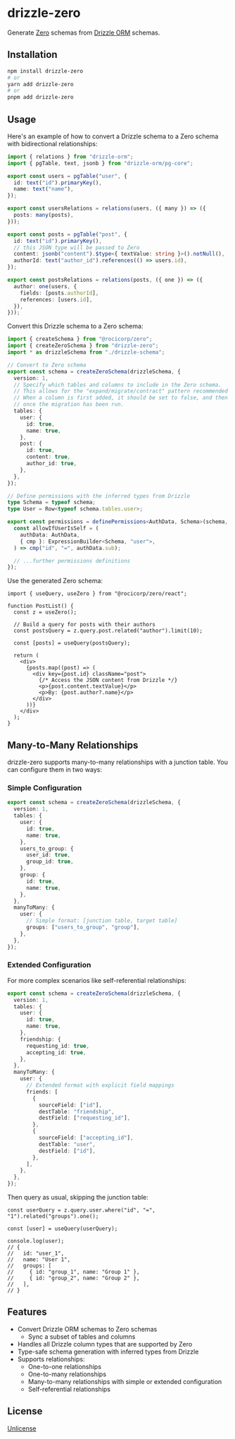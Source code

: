 # drizzle-zero

Generate [Zero](https://zero.rocicorp.dev/) schemas from [Drizzle ORM](https://orm.drizzle.team) schemas.

## Installation

```bash
npm install drizzle-zero
# or
yarn add drizzle-zero
# or
pnpm add drizzle-zero
```

## Usage

Here's an example of how to convert a Drizzle schema to a Zero schema with bidirectional relationships:

```ts
import { relations } from "drizzle-orm";
import { pgTable, text, jsonb } from "drizzle-orm/pg-core";

export const users = pgTable("user", {
  id: text("id").primaryKey(),
  name: text("name"),
});

export const usersRelations = relations(users, ({ many }) => ({
  posts: many(posts),
}));

export const posts = pgTable("post", {
  id: text("id").primaryKey(),
  // this JSON type will be passed to Zero
  content: jsonb("content").$type<{ textValue: string }>().notNull(),
  authorId: text("author_id").references(() => users.id),
});

export const postsRelations = relations(posts, ({ one }) => ({
  author: one(users, {
    fields: [posts.authorId],
    references: [users.id],
  }),
}));
```

Convert this Drizzle schema to a Zero schema:

```ts
import { createSchema } from "@rocicorp/zero";
import { createZeroSchema } from "drizzle-zero";
import * as drizzleSchema from "./drizzle-schema";

// Convert to Zero schema
export const schema = createZeroSchema(drizzleSchema, {
  version: 1,
  // Specify which tables and columns to include in the Zero schema.
  // This allows for the "expand/migrate/contract" pattern recommended in the Zero docs.
  // When a column is first added, it should be set to false, and then changed to true
  // once the migration has been run.
  tables: {
    user: {
      id: true,
      name: true,
    },
    post: {
      id: true,
      content: true,
      author_id: true,
    },
  },
});

// Define permissions with the inferred types from Drizzle
type Schema = typeof schema;
type User = Row<typeof schema.tables.user>;

export const permissions = definePermissions<AuthData, Schema>(schema, () => {
  const allowIfUserIsSelf = (
    authData: AuthData,
    { cmp }: ExpressionBuilder<Schema, "user">,
  ) => cmp("id", "=", authData.sub);

  // ...further permissions definitions
});
```

Use the generated Zero schema:

```tsx
import { useQuery, useZero } from "@rocicorp/zero/react";

function PostList() {
  const z = useZero();

  // Build a query for posts with their authors
  const postsQuery = z.query.post.related("author").limit(10);

  const [posts] = useQuery(postsQuery);

  return (
    <div>
      {posts.map((post) => (
        <div key={post.id} className="post">
          {/* Access the JSON content from Drizzle */}
          <p>{post.content.textValue}</p>
          <p>By: {post.author?.name}</p>
        </div>
      ))}
    </div>
  );
}
```

## Many-to-Many Relationships

drizzle-zero supports many-to-many relationships with a junction table. You can configure them in two ways:

### Simple Configuration

```ts
export const schema = createZeroSchema(drizzleSchema, {
  version: 1,
  tables: {
    user: {
      id: true,
      name: true,
    },
    users_to_group: {
      user_id: true,
      group_id: true,
    },
    group: {
      id: true,
      name: true,
    },
  },
  manyToMany: {
    user: {
      // Simple format: [junction table, target table]
      groups: ["users_to_group", "group"],
    },
  },
});
```

### Extended Configuration

For more complex scenarios like self-referential relationships:

```ts
export const schema = createZeroSchema(drizzleSchema, {
  version: 1,
  tables: {
    user: {
      id: true,
      name: true,
    },
    friendship: {
      requesting_id: true,
      accepting_id: true,
    },
  },
  manyToMany: {
    user: {
      // Extended format with explicit field mappings
      friends: [
        {
          sourceField: ["id"],
          destTable: "friendship",
          destField: ["requesting_id"],
        },
        {
          sourceField: ["accepting_id"],
          destTable: "user",
          destField: ["id"],
        },
      ],
    },
  },
});
```

Then query as usual, skipping the junction table:

```tsx
const userQuery = z.query.user.where("id", "=", "1").related("groups").one();

const [user] = useQuery(userQuery);

console.log(user);
// {
//   id: "user_1",
//   name: "User 1",
//   groups: [
//     { id: "group_1", name: "Group 1" },
//     { id: "group_2", name: "Group 2" },
//   ],
// }
```

## Features

- Convert Drizzle ORM schemas to Zero schemas
  - Sync a subset of tables and columns
- Handles all Drizzle column types that are supported by Zero
- Type-safe schema generation with inferred types from Drizzle
- Supports relationships:
  - One-to-one relationships
  - One-to-many relationships
  - Many-to-many relationships with simple or extended configuration
  - Self-referential relationships

## License

[Unlicense](LICENSE)
